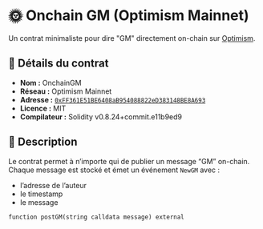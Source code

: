 # 🌞 Onchain GM (Optimism Mainnet)

Un contrat minimaliste pour dire "GM" directement on-chain sur [Optimism](https://www.optimism.io).

## 🚀 Détails du contrat

- **Nom :** OnchainGM  
- **Réseau :** Optimism Mainnet  
- **Adresse :** [`0xFF361E51BE6408aB954088822eD383148BE8A693`](https://optimistic.etherscan.io/address/0xFF361E51BE6408aB954088822eD383148BE8A693)  
- **Licence :** MIT  
- **Compilateur :** Solidity v0.8.24+commit.e11b9ed9  

## 🧠 Description

Le contrat permet à n’importe qui de publier un message “GM” on-chain.
Chaque message est stocké et émet un événement `NewGM` avec :
- l’adresse de l’auteur  
- le timestamp  
- le message

```solidity
function postGM(string calldata message) external
